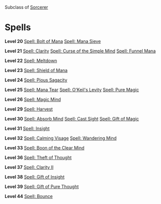 <!-- TITLE: Sage -->
<!-- SUBTITLE: Masters of mana manipulation, Sages are invaluable resources for those addicted to the enhancing abilities of mana.  Often pompous and arrogant, Sages stop at nothing to tease out the secrets of mana and sorcery, considering other pursuits to be wholly beneath them. -->

Subclass of [Sorcerer](sorcerer)
# Spells

**Level 20**
[Spell: Bolt of Mana](bolt-of-mana)
[Spell: Mana Sieve](mana-sieve)

**Level 21**
[Spell: Clarity](clarity)
[Spell: Curse of the Simple Mind](curse-of-the-simple-mind)
[Spell: Funnel Mana](funnel-mana)

**Level 22**
[Spell: Meltdown](meltdown)

**Level 23**
[Spell: Shield of Mana](shield-of-mana)

**Level 24**
[Spell: Pious Sagacity](pious-sagacity)

**Level 25**
[Spell: Mana Tear](mana-tear)
[Spell: O'Keil's Levity](okeils-levity)
[Spell: Pure Magic](pure-magic)

**Level 26**
[Spell: Magic Mind](magic-mind)

**Level 29**
[Spell: Harvest](harvest)

**Level 30**
[Spell: Absorb Mind](absorb-mind)
[Spell: Cast Sight](cast-sight)
[Spell: Gift of Magic](gift-of-magic)

**Level 31**
[Spell: Insight](insight)

**Level 32**
[Spell: Calming Visage](calming-visage)
[Spell: Wandering Mind](wandering-mind)

**Level 33**
[Spell: Boon of the Clear Mind](boon-of-the-clear-mind)

**Level 36**
[Spell: Theft of Thought](theft-of-thought)

**Level 37**
[Spell: Clarity II](clarity-ii)

**Level 38**
[Spell: Gift of Insight](gift-of-insight)

**Level 39**
[Spell: Gift of Pure Thought](gift-of-pure-thought)

**Level 44**
[Spell: Bounce](bounce)
